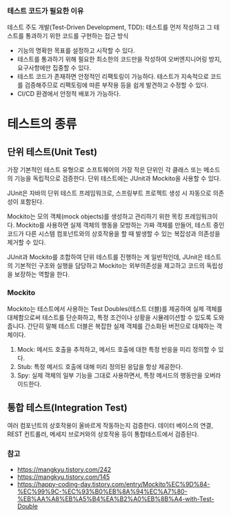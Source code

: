 ### 테스트 코드가 필요한 이유
테스트 주도 개발(Test-Driven Development, TDD):
테스트를 먼저 작성하고 그 테스트를 통과하기 위한 코드를 구현하는 접근 방식

- 기능의 명확한 목표를 설정하고 시작할 수 있다.
- 테스트를 통과하기 위해 필요한 최소한의 코드만을 작성하여 오버엔지니어링 방지, 요구사항에만 집중할 수 있다.
- 테스트 코드가 존재하면 안정적인 리팩토링이 가능하다. 테스트가 지속적으로 코드를 검증해주므로 리팩토링에 따른 부작용 등을 쉽게 발견하고 수정할 수 있다.
-  CI/CD 환경에서 안정적 배포가 가능하다.
    
# 테스트의 종류
## 단위 테스트(Unit Test)
가장 기본적인 테스트 유형으로 소프트웨어의 가장 작은 단위인 각 클래스 또는 메소드의 기능을 독립적으로 검증한다.
단위 테스트에는 JUnit과 Mockito을 사용할 수 있다.

JUnit은 자바의 단위 테스트 프레임워크로, 스프링부트 프로젝트 생성 시 자동으로 의존성이 포함된다.

Mockito는 모의 객체(mock objects)를 생성하고 관리하기 위한 목킹 프레임워크이다. Mockito를 사용하면 실제 객체의 행동을 모방하는 가짜 객체를 만들어, 테스트 중인 코드가 다른 시스템 컴포넌트와의 상호작용을 할 때 발생할 수 있는 복잡성과 의존성을 제거할 수 있다.

JUnit과 Mockito를 조합하여 단위 테스트를 진행하는 게 일반적인데, JUnit은 테스트의 기본적인 구조와 실행을 담당하고 Mockito는 외부의존성을 제고하고 코드의 독립성을 보장하는 역할을 한다.

### Mockito
Mockito는 테스트에서 사용하는 Test Doubles(테스트 더블)를 제공하여 실제 객체를 대체함으로써 테스트를 단순화하고, 특정 조건이나 상황을 시뮬레이션할 수 있도록 도와줍니다.
간단히 말해 테스트 더블은 복잡한 실제 객체를 간소화된 버전으로 대체하는 객체이다. 

1. Mock: 메서드 호출을 추적하고, 메서드 호출에 대한 특정 반응을 미리 정의할 수 있다.
2. Stub: 특정 메서드 호출에 대해 미리 정의된 응답을 항상 제공한다.
3. Spy: 실제 객체의 일부 기능을 그대로 사용하면서, 특정 메서드의 행동만을 오버라이드한다.

## 통합 테스트(Integration Test)
여러 컴포넌트의 상호작용이 올바르게 작동하는지 검증한다.
데이터 베이스의 연결, REST 컨트롤러, 메세지 브로커와의 상호작용 등이 통합테스트에서 검증된다.

### 참고
- https://mangkyu.tistory.com/242
- https://mangkyu.tistory.com/145
- https://happy-coding-day.tistory.com/entry/Mockito%EC%9D%84-%EC%99%9C-%EC%93%B0%EB%8A%94%EC%A7%80-%EB%AA%A8%EB%A5%B4%EA%B2%A0%EB%8B%A4-with-Test-Double
